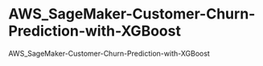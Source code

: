 # AWS_SageMaker-Customer-Churn-Prediction-with-XGBoost
AWS_SageMaker-Customer-Churn-Prediction-with-XGBoost
